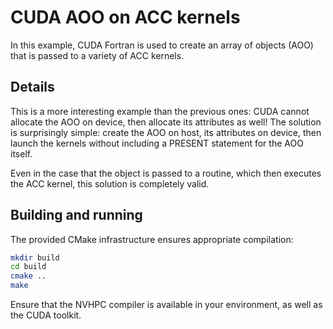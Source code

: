 # CUDA AOO on ACC kernels

In this example, CUDA Fortran is used to create an array of objects (AOO) that is passed to a variety of ACC kernels.

## Details

This is a more interesting example than the previous ones: CUDA cannot allocate the AOO on device, then allocate its attributes as well! The solution is surprisingly simple: create the AOO on host, its attributes on device, then launch the kernels without including a PRESENT statement for the AOO itself.

Even in the case that the object is passed to a routine, which then executes the ACC kernel, this solution is completely valid.

## Building and running

The provided CMake infrastructure ensures appropriate compilation:

```bash
mkdir build
cd build
cmake ..
make
```

Ensure that the NVHPC compiler is available in your environment, as well as the CUDA toolkit.